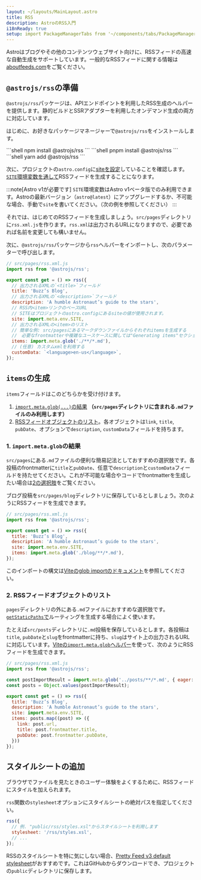 ```yaml
---
layout: ~/layouts/MainLayout.astro
title: RSS
description: AstroのRSS入門
i18nReady: true
setup: import PackageManagerTabs from '~/components/tabs/PackageManagerTabs.astro'
---
```


Astroはブログやその他のコンテンツウェブサイト向けに、RSSフィードの高速な自動生成をサポートしています。一般的なRSSフィードに関する情報は[aboutfeeds.com](https://aboutfeeds.com/)をご覧ください。

## `@astrojs/rss`の準備

`@astrojs/rss`パッケージは、APIエンドポイントを利用したRSS生成のヘルパーを提供します。静的ビルドとSSRアダプターを利用したオンデマンド生成の両方に対応しています。

はじめに、お好きなパッケージマネージャーで`@astrojs/rss`をインストールします。

<PackageManagerTabs>
  <Fragment slot="npm">
  ```shell
  npm install @astrojs/rss
  ```
  </Fragment>
  <Fragment slot="pnpm">
  ```shell
  pnpm install @astrojs/rss
  ```
  </Fragment>
  <Fragment slot="yarn">
  ```shell
  yarn add @astrojs/rss
  ```
  </Fragment>
</PackageManagerTabs>

次に、プロジェクトの`astro.config`に[siteを設定](/ja/reference/configuration-reference/#site)していることを確認します。[`SITE`環境変数を通して](/ja/guides/environment-variables/#デフォルト環境変数)RSSフィードを生成することになります。

:::note[Astro v1が必要です]
`SITE`環境変数はAstro v1ベータ版でのみ利用できます。Astroの最新バージョン（`astro@latest`）にアップグレードするか、不可能な場合、手動で`site`を書いてください。（次の例を参照してください）
:::

それでは、はじめてのRSSフィードを生成しましょう。`src/pages`ディレクトリに`rss.xml.js`を作ります。`rss.xml`は出力されるURLになりますので、必要であれば名前を変更しても構いません。

次に、`@astrojs/rss`パッケージから`rss`ヘルパーをインポートし、次のパラメーターで呼び出します。

```js
// src/pages/rss.xml.js
import rss from '@astrojs/rss';

export const get = () => rss({
  // 出力されるXMLの`<title>`フィールド
  title: 'Buzz’s Blog',
  // 出力されるXMLの`<description>`フィールド
  description: 'A humble Astronaut’s guide to the stars',
  // RSS内<item>リンクのベースURL
  // SITEはプロジェクトのastro.configにあるsiteの値が使用されます。
  site: import.meta.env.SITE,
  // 出力されるXMLの<item>のリスト
  // 簡単な例: src/pagesにあるマークダウンファイルからそれぞれitemsを生成する
  //　必要なfrontmatterや複雑なユースケースに関しては"Generating items"セクションをご覧ください。
  items: import.meta.glob('./**/*.md'),
  // (任意) カスタムxmlを利用する
  customData: `<language>en-us</language>`,
});
```

## `items`の生成

`items`フィールドはこのどちらかを受け付けます。
1. [`import.meta.glob(...)`の結果](#1-importmetaglobの結果) **（`src/pages`ディレクトリに含まれる`.md`ファイルのみ利用します）**
2. [RSSフィードオブジェクトのリスト](#2-rssフィードオブジェクトのリスト)。各オブジェクトは`link`, `title`, `pubDate`、オプションで`description`, `customData`フィールドを持ちます。

### 1. `import.meta.glob`の結果

`src/pages`にある`.md`ファイルの便利な簡易記法としておすすめの選択肢です。各投稿のfrontmatterに`title`と`pubDate`、任意で`description`と`customData`フィールドを持たせてください。これが不可能な場合やコードでfrontmatterを生成したい場合は[2の選択肢](#2-rssフィードオブジェクトのリスト)をご覧ください。

ブログ投稿を`src/pages/blog`ディレクトリに保存しているとしましょう。次のようにRSSフィードを生成できます。

```js
// src/pages/rss.xml.js
import rss from '@astrojs/rss';

export const get = () => rss({
  title: 'Buzz’s Blog',
  description: 'A humble Astronaut’s guide to the stars',
  site: import.meta.env.SITE,
  items: import.meta.glob('./blog/**/*.md'),
});
```

このインポートの構文は[Viteのglob importのドキュメント](https://vitejs.dev/guide/features.html#glob-import)を参照してください。

### 2. RSSフィードオブジェクトのリスト

`pages`ディレクトリの外にある`.md`ファイルにおすすめな選択肢です。[`getStaticPaths`で](/ja/reference/api-reference/#getstaticpaths)ルーティングを生成する場合によく使います。

たとえば`src/posts`ディレクトリに`.md`投稿を保存しているとします。各投稿は`title`, `pubDate`と`slug`をfrontmatterに持ち、`slug`はサイト上の出力されるURLに対応しています。[Viteの`import.meta.glob`ヘルパー](https://vitejs.dev/guide/features.html#glob-import)を使って、次のようにRSSフィードを生成できます。

```js
// src/pages/rss.xml.js
import rss from '@astrojs/rss';

const postImportResult = import.meta.glob('../posts/**/*.md', { eager: true });
const posts = Object.values(postImportResult);

export const get = () => rss({
  title: 'Buzz’s Blog',
  description: 'A humble Astronaut’s guide to the stars',
  site: import.meta.env.SITE,
  items: posts.map((post) => ({
    link: post.url,
    title: post.frontmatter.title,
    pubDate: post.frontmatter.pubDate,
  }))
});
```

## スタイルシートの追加

ブラウザでファイルを見たときのユーザー体験をよくするために、RSSフィードにスタイルを加えられます。

`rss`関数の`stylesheet`オプションにスタイルシートの絶対パスを指定してください。

```js
rss({
  // 例. "public/rss/styles.xsl"からスタイルシートを利用します
  stylesheet: '/rss/styles.xsl',
  // ...
});
```

RSSのスタイルシートを特に気にしない場合、[Pretty Feed v3 default stylesheet](https://github.com/genmon/aboutfeeds/blob/main/tools/pretty-feed-v3.xsl)がおすすめです。これはGitHubからダウンロードでき、プロジェクトの`public`ディレクトリに保存します。
